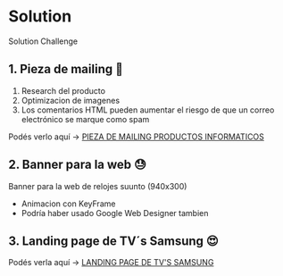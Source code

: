 # Solution
Solution Challenge 

## 1.  Pieza de mailing 🤩

1. Research del producto
1. Optimizacion de imagenes
1. Los comentarios HTML pueden aumentar el riesgo de que un correo electrónico se marque como spam

Podés verlo aquí -> [PIEZA DE MAILING PRODUCTOS INFORMATICOS](https://wandabiss.github.io/solutionbox-mail/)


## 2.  Banner para la web 😓

Banner para la web de relojes suunto (940x300) 
- Animacion con KeyFrame
- Podría haber usado Google Web Designer tambien

## 3.  Landing page de TV´s Samsung 😍

Podés verla aquí -> [LANDING PAGE DE TV'S SAMSUNG](https://wandabiss.github.io/solutionbox-landingpage/)
